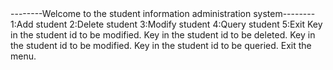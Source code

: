 <Initial menu>
--------Welcome to the student information administration system--------
1:Add student
2:Delete student
3:Modify student
4:Query student
5:Exit

<Add function>
Key in the student id to be modified.

<Delete function>
Key in the student id to be deleted.

<Modify function>
Key in the student id to be modified.

<Query function>
Key in the student id to be queried.

<Exit function>
Exit the menu.
